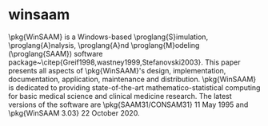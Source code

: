 # winsaam
\pkg{WinSAAM} is a Windows-based \proglang{S}imulation, \proglang{A}nalysis, \proglang{A}nd \proglang{M}odeling (\proglang{SAAM}) software package~\citep{Greif1998,wastney1999,Stefanovski2003}. This paper presents all aspects of \pkg{WinSAAM}'s design, implementation, documentation, application, maintenance and distribution. \pkg{WinSAAM} is dedicated to providing state-of-the-art mathematico-statistical computing for basic medical science and clinical medicine research. The latest versions of the software are \pkg{SAAM31/CONSAM31} 11 May 1995 and \pkg{WinSAAM 3.03} 22 October 2020.
